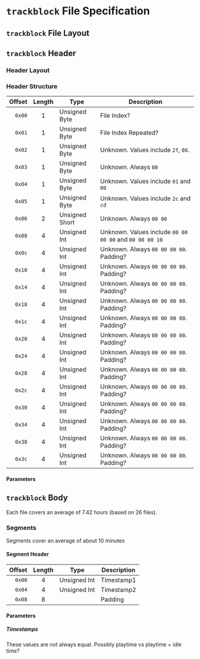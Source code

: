 # `trackblock` File Specification

## `trackblock` File Layout

## `trackblock` Header

### Header Layout

### Header Structure

| Offset | Length | Type | Description |
|--:|:-:|---|---|
| `0x00` | 1 | Unsigned Byte | File Index? |
| `0x01` | 1 | Unsigned Byte | File Index Repeated? |
| `0x02` | 1 | Unsigned Byte | Unknown. Values include `2f`, `08`. |
| `0x03` | 1 | Unsigned Byte | Unknown. Always `00` |
| `0x04` | 1 | Unsigned Byte | Unknown. Values include `01` and `00` |
| `0x05` | 1 | Unsigned Byte | Unknown. Values include `2c` and `cd` |
| `0x06` | 2 | Unsigned Short | Unknown. Always `00 00` |
| `0x08` | 4 | Unsigned Int | Unknown. Values include `00 00 00 00` and `00 00 00 10` |
| `0x0c` | 4 | Unsigned Int | Unknown. Always `00 00 00 00`. Padding? |
| `0x10` | 4 | Unsigned Int | Unknown. Always `00 00 00 00`. Padding? |
| `0x14` | 4 | Unsigned Int | Unknown. Always `00 00 00 00`. Padding? |
| `0x18` | 4 | Unsigned Int | Unknown. Always `00 00 00 00`. Padding? |
| `0x1c` | 4 | Unsigned Int | Unknown. Always `00 00 00 00`. Padding? |
| `0x20` | 4 | Unsigned Int | Unknown. Always `00 00 00 00`. Padding? |
| `0x24` | 4 | Unsigned Int | Unknown. Always `00 00 00 00`. Padding? |
| `0x28` | 4 | Unsigned Int | Unknown. Always `00 00 00 00`. Padding? |
| `0x2c` | 4 | Unsigned Int | Unknown. Always `00 00 00 00`. Padding? |
| `0x30` | 4 | Unsigned Int | Unknown. Always `00 00 00 00`. Padding? |
| `0x34` | 4 | Unsigned Int | Unknown. Always `00 00 00 00`. Padding? |
| `0x38` | 4 | Unsigned Int | Unknown. Always `00 00 00 00`. Padding? |
| `0x3c` | 4 | Unsigned Int | Unknown. Always `00 00 00 00`. Padding? |

#### Parameters

## `trackblock` Body

Each file covers an average of 7.42 hours (based on 26 files).

### Segments

Segments cover an average of about 10 minutes

#### Segment Header

| Offset | Length | Type | Description |
|--:|:-:|---|---|
| `0x00` | 4 | Unsigned Int | Timestamp1 |
| `0x04` | 4 | Unsigned Int | Timestamp2 |
| `0x08` | 8 | | Padding |

#### Parameters

##### Timestamps

These values are not always equal. Possibly playtime vs playtime + idle time?

